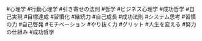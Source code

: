 #心理学 #行動心理学 #引き寄せの法則 #哲学 #ビジネス心理学 #成功哲学 #自己実現 #目標達成 #習慣化 #継続力 #自己成長 #成功法則 #システム思考 #習慣の力 #自己啓発 #モチベーション #やり抜く力 #グリット #人生を変える #努力の仕組み #成功哲学
